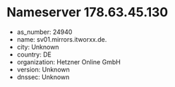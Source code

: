 # Nameserver 178.63.45.130

* as_number: 24940
* name: sv01.mirrors.itworxx.de.
* city: Unknown
* country: DE
* organization: Hetzner Online GmbH
* version: Unknown
* dnssec: Unknown
